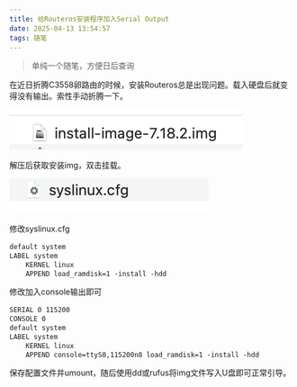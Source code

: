 ```yaml
---
title: 给Routeros安装程序加入Serial Output
date: 2025-04-13 13:54:57
tags: 随笔
---
```


> 单纯一个随笔，方便日后查询

在近日折腾C3558卵路由的时候，安装Routeros总是出现问题。载入硬盘后就变得没有输出。索性手动折腾一下。

![GlobalCare-Zi0j930q](../img/GlobalCare-Zi0j930q.png)

解压后获取安装img，双击挂载。

![GlobalCare-ZW67IhGq](../img/GlobalCare-ZW67IhGq.png)

修改syslinux.cfg

```
default system
LABEL system
	KERNEL linux
	APPEND load_ramdisk=1 -install -hdd
```

修改加入console输出即可

```
SERIAL 0 115200
CONSOLE 0
default system
LABEL system
	KERNEL linux
	APPEND console=ttyS0,115200n8 load_ramdisk=1 -install -hdd

```

保存配置文件并umount，随后使用dd或rufus将img文件写入U盘即可正常引导。
